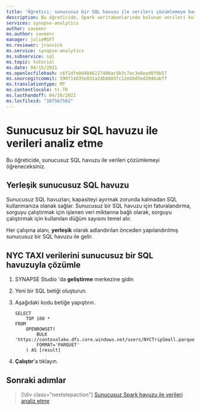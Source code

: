 ```yaml
---
title: 'Öğretici: sunucusuz bir SQL havuzu ile verileri çözümlemeye başlama'
description: Bu öğreticide, Spark veritabanlarında bulunan verileri kullanarak sunucusuz bir SQL havuzuyla verileri çözümlemeyi öğreneceksiniz.
services: synapse-analytics
author: saveenr
ms.author: saveenr
manager: julieMSFT
ms.reviewer: jrasnick
ms.service: synapse-analytics
ms.subservice: sql
ms.topic: tutorial
ms.date: 04/15/2021
ms.openlocfilehash: c6f2dfe0d4846227400ac9b3c7ac3e6ead8f0b57
ms.sourcegitcommit: 590f14d35e831a2dbb803fc12ebbd3ed2046abff
ms.translationtype: MT
ms.contentlocale: tr-TR
ms.lasthandoff: 04/16/2021
ms.locfileid: "107567562"
---
```

# <a name="analyze-data-with-a-serverless-sql-pool"></a>Sunucusuz bir SQL havuzu ile verileri analiz etme

Bu öğreticide, sunucusuz SQL havuzu ile verileri çözümlemeyi öğreneceksiniz. 

## <a name="the-built-in-serverless-sql-pool"></a>Yerleşik sunucusuz SQL havuzu

Sunucusuz SQL havuzları, kapasiteyi ayırmak zorunda kalmadan SQL kullanmanıza olanak sağlar. Sunucusuz bir SQL havuzu için faturalandırma, sorguyu çalıştırmak için işlenen veri miktarına bağlı olarak, sorguyu çalıştırmak için kullanılan düğüm sayısını temel alır.

Her çalışma alanı, **yerleşik** olarak adlandırılan önceden yapılandırılmış sunucusuz bir SQL havuzu ile gelir. 

## <a name="analyze-nyc-taxi-data-with-a-serverless-sql-pool"></a>NYC TAXI verilerini sunucusuz bir SQL havuzuyla çözümle

1. SYNAPSE Studio 'da **geliştirme** merkezine gidin
1. Yeni bir SQL betiği oluşturun.
1. Aşağıdaki kodu betiğe yapıştırın.

    ```
    SELECT
        TOP 100 *
    FROM
        OPENROWSET(
            BULK 'https://contosolake.dfs.core.windows.net/users/NYCTripSmall.parquet',
            FORMAT='PARQUET'
        ) AS [result]
    ```
1. **Çalıştır**'a tıklayın. 

## <a name="next-steps"></a>Sonraki adımlar

> [!div class="nextstepaction"]
> [Sunucusuz Spark havuzu ile verileri analiz etme](get-started-analyze-spark.md)
